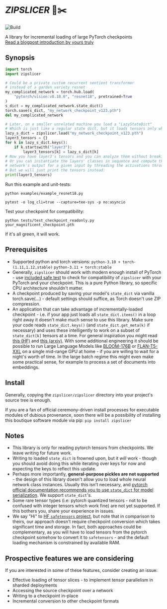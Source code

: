 # *ZIPSLICER* 📁✂️
![Build](https://github.com/kir-gadjello/zipslicer/actions/workflows/python-package.yml/badge.svg)

A library for incremental loading of large PyTorch checkpoints<br>
[Read a blogpost introduction by yours truly](https://kir-gadjello.github.io/zipslicer)

## Synopsis
```python
import torch
import zipslicer

# Could be a private custom recurrent sentient transformer
# instead of a garden variety resnet
my_complicated_network = torch.hub.load(
    "pytorch/vision:v0.10.0", "resnet18", pretrained=True
)
s_dict = my_complicated_network.state_dict()
torch.save(s_dict, "my_network_checkpoint_v123.pth")
del my_complicated_network

# Later, on a smaller unrelated machine you load a "LazyStateDict"
# Which is just like a regular state dict, but it loads tensors only when it has to
lazy_s_dict = zipslicer.load("my_network_checkpoint_v123.pth")
layer3_tensors = {}
for k in lazy_s_dict.keys():
    if k.startswith("layer3"):
        layer3_tensors[k] = lazy_s_dict[k]
# Now you have layer3's tensors and you can analyze them without breaking your RAM.
# Or you can instantiate the layers' classes in sequence and compute the whole
# network's output for a given input by threading the activations through them.
# But we will just print the tensors instead:
print(layer3_tensors)
```

Run this example and unit-tests:

`python examples/example_resnet18.py`

`pytest -o log_cli=true --capture=tee-sys -p no:asyncio`

Test your checkpoint for compatibility:

`python tests/test_checkpoint_readonly.py your_magnificent_checkpoint.pth`

If it's all green, it will work.

## Prerequisites
* Supported python and torch versions: `python-3.10 + torch-(1.11,1.12,stable)` `python-3.11 + torch:stable`
* Generally, `zipslicer` should work with modern enough install of PyTorch - use [included safe test](https://github.com/kir-gadjello/zipslicer/blob/main/tests/test_checkpoint_readonly.py) to check for compatibility of `zipslicer` with your PyTorch and your checkpoint. This is a pure Python library, so specific CPU architecture shouldn't matter.
* A checkpoint produced by saving your model's `state_dict` via vanilla torch.save(...) - default settings should suffice, as Torch doesn't use ZIP compression.
* An application that can take advantage of incrementally-loaded checkpoint - i.e. if your app just loads all `state_dict.items()` in a loop right away it doesn't make much sense to use this library. Make sure your code reads `state_dict.keys()` (and `state_dict.get_meta(k)` if necessary) and uses these intelligently to work on a subset of `state_dict[k]` tensors at a time. For general inspiration you might read [this (HF)](https://huggingface.co/docs/transformers/v4.26.0/en/main_classes/model#transformers.modeling_utils.load_sharded_checkpoint) and [this (arxiv)](https://arxiv.org/abs/2104.07857). With some additional engineering it should be possible to run Large Language Models like [BLOOM-176B](https://huggingface.co/bigscience/bloom) or [FLAN-T5-XXL](https://huggingface.co/google/flan-t5-xxl) on a single mid-range GPU at home - if you are willing to wait for a night's worth of time. In the large batch regime this might even make some practical sense, for example to process a set of documents into embeddings.

## Install

Generally, copying the `zipslicer/zipslicer` directory into your project's source tree is enough.

If you are a fan of official ceremony-driven install processes for executable modules of dubious provenance, soon there will be a possibility of installing this boutique software module via pip: `pip install zipslicer`

## Notes
* This library is only for reading pytorch tensors from checkpoints. We leave writing for future work.
* Writing to loaded `state_dict` is frowned upon, but it *will* work - though you should avoid doing this while iterating over keys for now and expecting the keys to reflect this update.
* Perhaps more importantly, **general-purpose pickles are not supported** - the design of this library doesn't allow you to load whole neural network class instances. Usually this isn't necessary, and [pytorch official documentation recommends you to use `state_dict` for model serialization](https://pytorch.org/tutorials/beginner/saving_loading_models.html#what-is-a-state-dict). We support `state_dict`'s.
* Some rare tensor types (i.e: pytorch quantized tensors - not to be confused with integer tensors which work fine) are not yet supported. If this bothers you, share your experience in issues.
* We say "Hi" to [HF `safetensors` project](https://github.com/huggingface/safetensors), but note that in comparison to theirs, our approach doesn't require checkpoint conversion which takes significant time and storage. In fact, both approaches could be complementary, as you will have to load tensors from the pytorch checkpoint somehow to convert it to `safetensors` - and the default loading mechanism is constrained by available RAM.

## Prospective features we are considering
If you are interested in some of these features, consider creating an issue:
* Effective loading of tensor slices - to implement tensor parallelism in sharded deployments
* Accessing the source checkpoint over a network
* Writing to a checkpoint in-place
* Incremental conversion to other checkpoint formats
